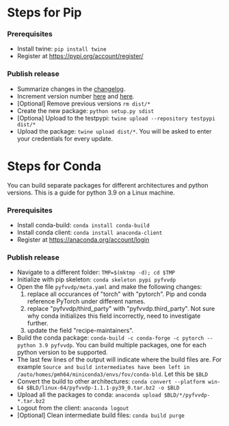 # Steps for Pip
### Prerequisites
- Install twine: `pip install twine`
- Register at https://pypi.org/account/register/

### Publish release
- Summarize changes in the [changelog](ChangeLog.md).
- Increment version number [here](pyfvvdp/fvvdp_data/fvvdp_parameters.json) and [here](setup.py).
- [Optional] Remove previous versions `rm dist/*`
- Create the new package: `python setup.py sdist`
- [Optiona] Upload to the testpypi: `twine upload --repository testpypi dist/*`
- Upload the package: `twine upload dist/*`. You will be asked to enter your credentials for every update.

# Steps for Conda
You can build separate packages for different architectures and python versions. This is a guide for python 3.9 on a Linux machine.
### Prerequisites
- Install conda-build: `conda install conda-build`
- Install conda client: `conda install anaconda-client`
- Register at https://anaconda.org/account/login

### Publish release
- Navigate to a different folder: `TMP=$(mktmp -d); cd $TMP`
- Initialize with pip skeleton: `conda skeleton pypi pyfvvdp`
- Open the file `pyfvvdp/meta.yaml` and make the following changes:
  1. replace all occurances of "torch" with "pytorch". Pip and conda reference PyTorch under different names.
  2. replace "pyfvvdp/third_party" with "pyfvvdp.third_party". Not sure why conda initializes this field incorrectly, need to investigate further.
  3. update the field "recipe-maintainers".
- Build the conda package: `conda-build -c conda-forge -c pytorch --python 3.9 pyfvvdp`. You can build multiple packages, one for each python version to be supported.
- The last few lines of the output will indicate where the build files are. For example `Source and build intermediates have been left in /auto/homes/pmh64/miniconda3/envs/fov/conda-bld`. Let this be `$BLD`
- Convert the build to other architectures: `conda convert --platform win-64 $BLD/linux-64/pyfvvdp-1.1.1-py39_0.tar.bz2 -o $BLD`
- Upload all the packages to conda: `anaconda upload $BLD/*/pyfvvdp-*.tar.bz2`
- Logout from the client: `anaconda logout`
- [Optional] Clean intermediate build files: `conda build purge`
